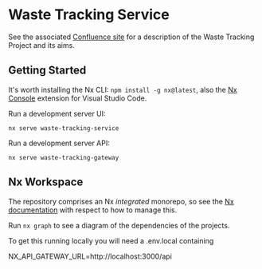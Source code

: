 # Waste Tracking Service

See the associated [Confluence site][1] for a description of the Waste Tracking
Project and its aims.

## Getting Started

It's worth installing the Nx CLI: `npm install -g nx@latest`, also the [Nx
Console][2] extension for Visual Studio Code.

Run a development server UI:

```
nx serve waste-tracking-service
```
Run a development server API:

```
nx serve waste-tracking-gateway
```

## Nx Workspace

The repository comprises an Nx _integrated_ monorepo, so see the [Nx
documentation][3] with respect to how to manage this.

Run `nx graph` to see a diagram of the dependencies of the projects.

[1]: https://eaflood.atlassian.net/wiki/spaces/WTPG/overview
[2]: https://marketplace.visualstudio.com/items?itemName=nrwl.angular-console
[3]: https://nx.dev/


To get this running locally you will need a .env.local containing 

NX_API_GATEWAY_URL=http://localhost:3000/api
